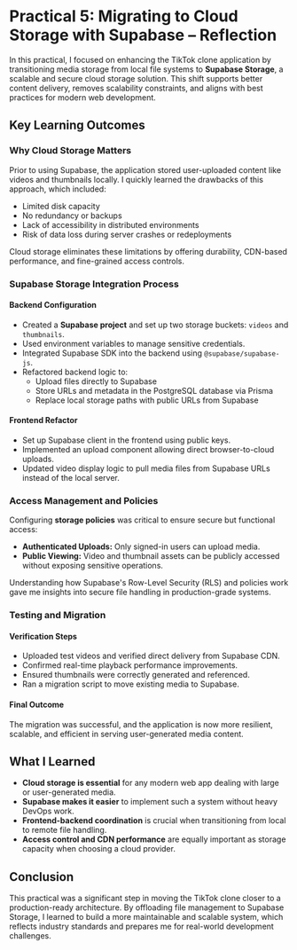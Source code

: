 #  Practical 5: Migrating to Cloud Storage with Supabase – Reflection

In this practical, I focused on enhancing the TikTok clone application by transitioning media storage from local file systems to **Supabase Storage**, a scalable and secure cloud storage solution. This shift supports better content delivery, removes scalability constraints, and aligns with best practices for modern web development.

## Key Learning Outcomes

### Why Cloud Storage Matters
Prior to using Supabase, the application stored user-uploaded content like videos and thumbnails locally. I quickly learned the drawbacks of this approach, which included:
* Limited disk capacity
* No redundancy or backups
* Lack of accessibility in distributed environments
* Risk of data loss during server crashes or redeployments

Cloud storage eliminates these limitations by offering durability, CDN-based performance, and fine-grained access controls.

###  Supabase Storage Integration Process

####  Backend Configuration
* Created a **Supabase project** and set up two storage buckets: `videos` and `thumbnails`.
* Used environment variables to manage sensitive credentials.
* Integrated Supabase SDK into the backend using `@supabase/supabase-js`.
* Refactored backend logic to:
   * Upload files directly to Supabase
   * Store URLs and metadata in the PostgreSQL database via Prisma
   * Replace local storage paths with public URLs from Supabase

####  Frontend Refactor
* Set up Supabase client in the frontend using public keys.
* Implemented an upload component allowing direct browser-to-cloud uploads.
* Updated video display logic to pull media files from Supabase URLs instead of the local server.

### Access Management and Policies
Configuring **storage policies** was critical to ensure secure but functional access:
* **Authenticated Uploads:** Only signed-in users can upload media.
* **Public Viewing:** Video and thumbnail assets can be publicly accessed without exposing sensitive operations.

Understanding how Supabase's Row-Level Security (RLS) and policies work gave me insights into secure file handling in production-grade systems.

###  Testing and Migration

####  Verification Steps
* Uploaded test videos and verified direct delivery from Supabase CDN.
* Confirmed real-time playback performance improvements.
* Ensured thumbnails were correctly generated and referenced.
* Ran a migration script to move existing media to Supabase.

#### Final Outcome
The migration was successful, and the application is now more resilient, scalable, and efficient in serving user-generated media content.

##  What I Learned
* **Cloud storage is essential** for any modern web app dealing with large or user-generated media.
* **Supabase makes it easier** to implement such a system without heavy DevOps work.
* **Frontend-backend coordination** is crucial when transitioning from local to remote file handling.
* **Access control and CDN performance** are equally important as storage capacity when choosing a cloud provider.

##  Conclusion
This practical was a significant step in moving the TikTok clone closer to a production-ready architecture. By offloading file management to Supabase Storage, I learned to build a more maintainable and scalable system, which reflects industry standards and prepares me for real-world development challenges.
